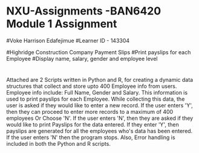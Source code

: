 # NXU-Assignments -BAN6420 Module 1 Assignment
#Voke Harrison Edafejimue
#Learner ID - 143304

#Highridge Construction Company Payment Slips
#Print payslips for each Employee
#Display name, salary, gender and employee level
#
Attached are 2 Scripts written in Python and R, for creating a dynamic data structures that collect and store upto 400 Employee info from users.
Employee info include: Full Name, Gender and Salary.
This information is used to print payslips for each Employee.
While collecting this data, the user is asked if they would like to enter a new record.
If the user enters 'Y', then they can proceed to enter more records to a maximum of 400 employees
Or Choose 'N'. If the user enters 'N', then they are asked if they would like to print Payslips for the data entered.
If they enter 'Y', then payslips are generated for all the employees who's data has been entered.
If the user enters 'N' then the program stops.
Also, Error handling is included in both the Python and R scripts.
